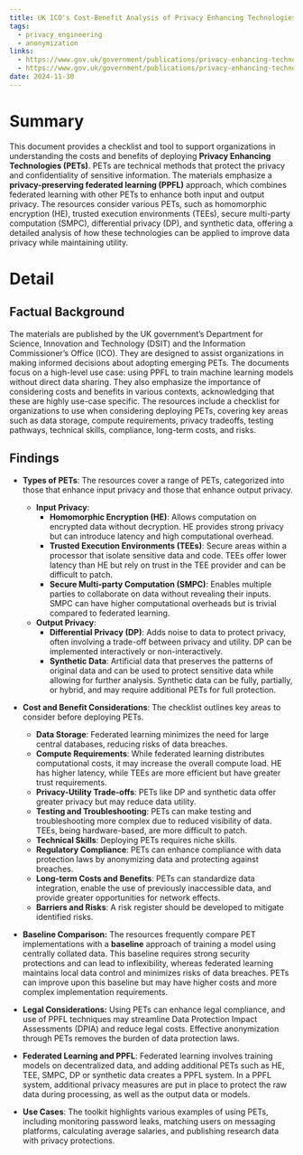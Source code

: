 ```yaml
---
title: UK ICO's Cost-Benefit Analysis of Privacy Enhancing Technologies
tags:
  - privacy_engineering
  - anonymization
links:
  - https://www.gov.uk/government/publications/privacy-enhancing-technologies-cost-benefit-awareness-tool/cost-benefit-awareness-tool#section-three
  - https://www.gov.uk/government/publications/privacy-enhancing-technologies-cost-benefit-awareness-tool/cost-benefit-awareness-checklist
date: 2024-11-30
---
```

# Summary

This document provides a checklist and tool to support organizations in understanding the costs and benefits of deploying **Privacy Enhancing Technologies (PETs)**. PETs are technical methods that protect the privacy and confidentiality of sensitive information. The materials emphasize a **privacy-preserving federated learning (PPFL)** approach, which combines federated learning with other PETs to enhance both input and output privacy. The resources consider various PETs, such as homomorphic encryption (HE), trusted execution environments (TEEs), secure multi-party computation (SMPC), differential privacy (DP), and synthetic data, offering a detailed analysis of how these technologies can be applied to improve data privacy while maintaining utility.

# Detail

## Factual Background

The materials are published by the UK government’s Department for Science, Innovation and Technology (DSIT) and the Information Commissioner’s Office (ICO). They are designed to assist organizations in making informed decisions about adopting emerging PETs. The documents focus on a high-level use case: using PPFL to train machine learning models without direct data sharing. They also emphasize the importance of considering costs and benefits in various contexts, acknowledging that these are highly use-case specific. The resources include a checklist for organizations to use when considering deploying PETs, covering key areas such as data storage, compute requirements, privacy tradeoffs, testing pathways, technical skills, compliance, long-term costs, and risks.

## Findings

- **Types of PETs**: The resources cover a range of PETs, categorized into those that enhance input privacy and those that enhance output privacy.
    
    - **Input Privacy**:
        - **Homomorphic Encryption (HE)**: Allows computation on encrypted data without decryption. HE provides strong privacy but can introduce latency and high computational overhead.
        - **Trusted Execution Environments (TEEs)**: Secure areas within a processor that isolate sensitive data and code. TEEs offer lower latency than HE but rely on trust in the TEE provider and can be difficult to patch.
        - **Secure Multi-party Computation (SMPC)**: Enables multiple parties to collaborate on data without revealing their inputs. SMPC can have higher computational overheads but is trivial compared to federated learning.
    - **Output Privacy**:
        - **Differential Privacy (DP)**: Adds noise to data to protect privacy, often involving a trade-off between privacy and utility. DP can be implemented interactively or non-interactively.
        - **Synthetic Data**: Artificial data that preserves the patterns of original data and can be used to protect sensitive data while allowing for further analysis. Synthetic data can be fully, partially, or hybrid, and may require additional PETs for full protection.
- **Cost and Benefit Considerations**: The checklist outlines key areas to consider before deploying PETs.
    
    - **Data Storage**: Federated learning minimizes the need for large central databases, reducing risks of data breaches.
    - **Compute Requirements**: While federated learning distributes computational costs, it may increase the overall compute load. HE has higher latency, while TEEs are more efficient but have greater trust requirements.
    - **Privacy-Utility Trade-offs**: PETs like DP and synthetic data offer greater privacy but may reduce data utility.
    - **Testing and Troubleshooting**: PETs can make testing and troubleshooting more complex due to reduced visibility of data. TEEs, being hardware-based, are more difficult to patch.
    - **Technical Skills**: Deploying PETs requires niche skills.
    - **Regulatory Compliance**: PETs can enhance compliance with data protection laws by anonymizing data and protecting against breaches.
    - **Long-term Costs and Benefits**: PETs can standardize data integration, enable the use of previously inaccessible data, and provide greater opportunities for network effects.
    - **Barriers and Risks**: A risk register should be developed to mitigate identified risks.
- **Baseline Comparison:** The resources frequently compare PET implementations with a **baseline** approach of training a model using centrally collated data. This baseline requires strong security protections and can lead to inflexibility, whereas federated learning maintains local data control and minimizes risks of data breaches. PETs can improve upon this baseline but may have higher costs and more complex implementation requirements.
    
- **Legal Considerations:** Using PETs can enhance legal compliance, and use of PPFL techniques may streamline Data Protection Impact Assessments (DPIA) and reduce legal costs. Effective anonymization through PETs removes the burden of data protection laws.
    
- **Federated Learning and PPFL**: Federated learning involves training models on decentralized data, and adding additional PETs such as HE, TEE, SMPC, DP or synthetic data creates a PPFL system. In a PPFL system, additional privacy measures are put in place to protect the raw data during processing, as well as the output data or models.
    
- **Use Cases**: The toolkit highlights various examples of using PETs, including monitoring password leaks, matching users on messaging platforms, calculating average salaries, and publishing research data with privacy protections.